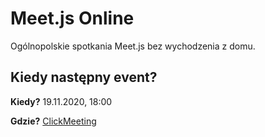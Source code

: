 # Meet.js Online

Ogólnopolskie spotkania Meet.js bez wychodzenia z domu.

## Kiedy następny event?

**Kiedy?** 19.11.2020, 18:00

**Gdzie?** [ClickMeeting](https://intive.clickmeeting.com/meet-js-online-1/)
